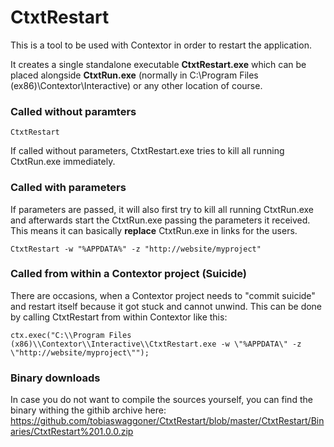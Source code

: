# CtxtRestart
This is a tool to be used with Contextor in order to restart the application.

It creates a single standalone executable **CtxtRestart.exe** which can be placed alongside **CtxtRun.exe** 
(normally in C:\Program Files (ex86)\Contextor\Interactive\) or any other location of course.

### Called without paramters
```
CtxtRestart
```
If called without parameters, CtxtRestart.exe tries to kill all running CtxtRun.exe immediately.

### Called with parameters
If parameters are passed, it will also first try to kill all running CtxtRun.exe and afterwards start the CtxtRun.exe 
passing the parameters it received. This means it can basically **replace** CtxtRun.exe in links for the users.
```
CtxtRestart -w "%APPDATA%" -z "http://website/myproject"
```

### Called from within a Contextor project (Suicide)
There are occasions, when a Contextor project needs to "commit suicide" and restart itself because it got stuck 
and cannot unwind. This can be done by calling CtxtRestart from within Contextor like this:

```
ctx.exec("C:\\Program Files (x86)\\Contextor\\Interactive\\CtxtRestart.exe -w \"%APPDATA\" -z \"http://website/myproject\"");
```

### Binary downloads
In case you do not want to compile the sources yourself, you can find the binary withing the githib archive here:
https://github.com/tobiaswaggoner/CtxtRestart/blob/master/CtxtRestart/Binaries/CtxtRestart%201.0.0.zip
